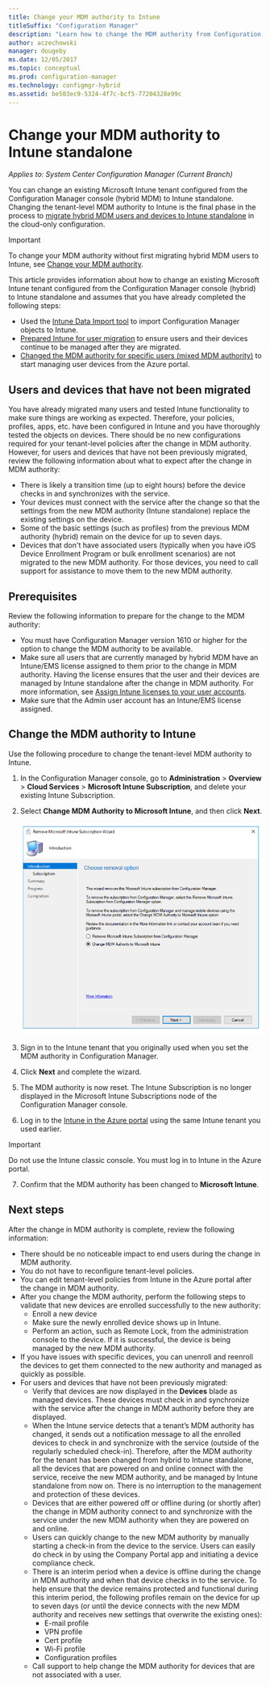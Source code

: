 ```yaml
---
title: Change your MDM authority to Intune
titleSuffix: "Configuration Manager"
description: "Learn how to change the MDM authority from Configuration Manager (hybrid) to Intune standalone."
author: aczechowski
manager: dougeby
ms.date: 12/05/2017
ms.topic: conceptual
ms.prod: configuration-manager
ms.technology: configmgr-hybrid
ms.assetid: be503ec9-5324-4f7c-bcf5-77204328e99c
---
```


# Change your MDM authority to Intune standalone

*Applies to: System Center Configuration Manager (Current Branch)*    

You can change an existing Microsoft Intune tenant configured from the Configuration Manager console (hybrid MDM) to Intune standalone. Changing the tenant-level MDM authority to Intune is the final phase in the process to [migrate hybrid MDM users and devices to Intune standalone](migrate-hybridmdm-to-intunesa.md) in the cloud-only configuration.    

> [!Important]    
> To change your MDM authority without first migrating hybrid MDM users to Intune, see [Change your MDM authority](change-mdm-authority.md).

This article provides information about how to change an existing Microsoft Intune tenant configured from the Configuration Manager console (hybrid) to Intune standalone and assumes that you have already completed the following steps:
- Used the [Intune Data Import tool](migrate-import-data.md) to import Configuration Manager objects to Intune. 
- [Prepared Intune for user migration](migrate-prepare-intune.md) to ensure users and their devices continue to be managed after they are migrated.
- [Changed the MDM authority for specific users (mixed MDM authority)](migrate-mixed-authority.md) to start managing user devices from the Azure portal.


## Users and devices that have not been migrated
You have already migrated many users and tested Intune functionality to make sure things are working as expected. Therefore, your policies, profiles, apps, etc. have been configured in Intune and you have thoroughly tested the objects on devices. There should be no new configurations required for your tenant-level policies after the change in MDM authority. However, for users and devices that have not been previously migrated, review the following information about what to expect after the change in MDM authority:    
- There is likely a transition time (up to eight hours) before the device checks in and synchronizes with the service.
- Your devices must connect with the service after the change so that the settings from the new MDM authority (Intune standalone) replace the existing settings on the device.
- Some of the basic settings (such as profiles) from the previous MDM authority (hybrid) remain on the device for up to seven days. 
- Devices that don't have associated users (typically when you have iOS Device Enrollment Program or bulk enrollment scenarios) are not migrated to the new MDM authority. For those devices, you need to call support for assistance to move them to the new MDM authority.

## Prerequisites
Review the following information to prepare for the change to the MDM authority:
- You must have Configuration Manager version 1610 or higher for the option to change the MDM authority to be available.
- Make sure all users that are currently managed by hybrid MDM have an Intune/EMS license assigned to them prior to the change in MDM authority. Having the license ensures that the user and their devices are managed by Intune standalone after the change in MDM authority. For more information, see [Assign Intune licenses to your user accounts](https://docs.microsoft.com/intune/get-started/start-with-a-paid-subscription-to-microsoft-intune-step-4).
- Make sure that the Admin user account has an Intune/EMS license assigned.

## Change the MDM authority to Intune
Use the following procedure to change the tenant-level MDM authority to Intune.

1.	In the Configuration Manager console, go to **Administration** &gt; **Overview** &gt; **Cloud Services** &gt; **Microsoft Intune Subscription**, and delete your existing Intune Subscription.
2.	Select **Change MDM Authority to Microsoft Intune**, and then click **Next**.

    ![Remove Microsoft Intune subscription dialog](media/mdm-change-delete-subscription.png)
3.	Sign in to the Intune tenant that you originally used when you set the MDM authority in Configuration Manager.
4.	Click **Next** and complete the wizard.
5.	The MDM authority is now reset. The Intune Subscription is no longer displayed in the Microsoft Intune Subscriptions node of the Configuration Manager console.
6.	Log in to the [Intune in the Azure portal](https://portal.azure.com/#@AzureO365Intune.onmicrosoft.com/blade/Microsoft_Intune_Enrollment/OverviewBlade/overview) using the same Intune tenant you used earlier.    

  > [!Important]    
  > Do not use the Intune classic console. You must log in to Intune in the Azure portal.
7.	Confirm that the MDM authority has been changed to **Microsoft Intune**. 

## Next steps
After the change in MDM authority is complete, review the following information:
- There should be no noticeable impact to end users during the change in MDM authority. 
- You do not have to reconfigure tenant-level policies. 
- You can edit tenant-level policies from Intune in the Azure portal after the change in MDM authority.
-  After you change the MDM authority, perform the following steps to validate that new devices are enrolled successfully to the new authority:   
    - Enroll a new device
    - Make sure the newly enrolled device shows up in Intune.
    - Perform an action, such as Remote Lock, from the administration console to the device. If it is successful, the device is being managed by the new MDM authority.
- If you have issues with specific devices, you can unenroll and reenroll the devices to get them connected to the new authority and managed as quickly as possible.
- For users and devices that have not been previously migrated:
    - Verify that devices are now displayed in the **Devices** blade as managed devices. These devices must check in and synchronize with the service after the change in MDM authority before they are displayed. 
    - When the Intune service detects that a tenant’s MDM authority has changed, it sends out a notification message to all the enrolled devices to check in and synchronize with the service (outside of the regularly scheduled check-in). Therefore, after the MDM authority for the tenant has been changed from hybrid to Intune standalone, all the devices that are powered on and online connect with the service, receive the new MDM authority, and be managed by Intune standalone from now on. There is no interruption to the management and protection of these devices.
    - Devices that are either powered off or offline during (or shortly after) the change in MDM authority connect to and synchronize with the service under the new MDM authority when they are powered on and online.  
    - Users can quickly change to the new MDM authority by manually starting a check-in from the device to the service. Users can easily do check in by using the Company Portal app and initiating a device compliance check.
    - There is an interim period when a device is offline during the change in MDM authority and when that device checks in to the service. To help ensure that the device remains protected and functional during this interim period, the following profiles remain on the device for up to seven days (or until the device connects with the new MDM authority and receives new settings that overwrite the existing ones):
        - E-mail profile
        - VPN profile
        - Cert profile
        - Wi-Fi profile
        - Configuration profiles
    - Call support to help change the MDM authority for devices that are not associated with a user. 
